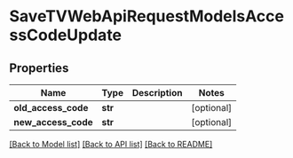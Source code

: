 # SaveTVWebApiRequestModelsAccessCodeUpdate

## Properties
Name | Type | Description | Notes
------------ | ------------- | ------------- | -------------
**old_access_code** | **str** |  | [optional] 
**new_access_code** | **str** |  | [optional] 

[[Back to Model list]](../README.md#documentation-for-models) [[Back to API list]](../README.md#documentation-for-api-endpoints) [[Back to README]](../README.md)


